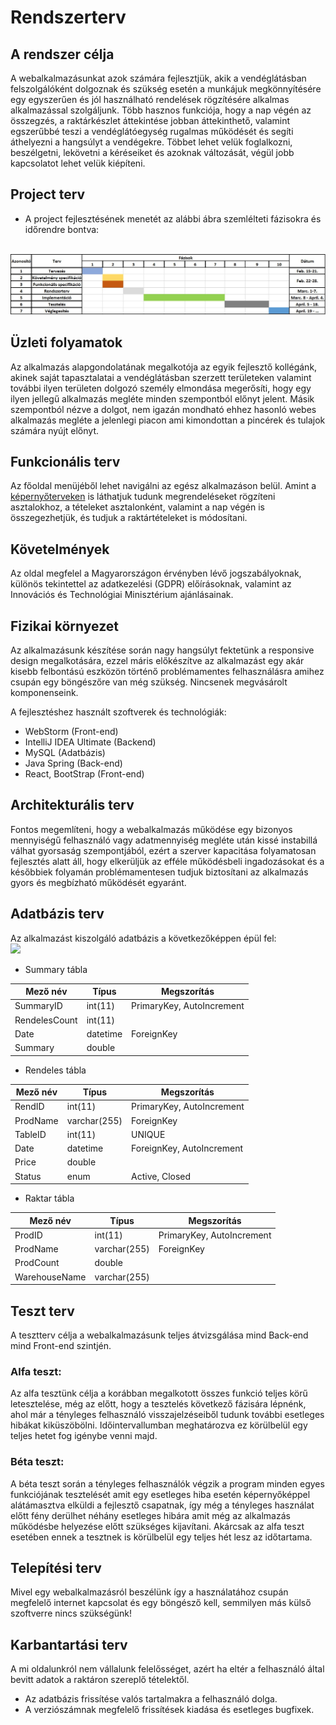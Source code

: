 # Rendszerterv

## A rendszer célja
A webalkalmazásunkat azok számára fejlesztjük, akik a vendéglátásban felszolgálóként dolgoznak és szükség esetén a munkájuk megkönnyítésére egy egyszerűen és jól használható rendelések rögzítésére alkalmas alkalmazással szolgáljunk. Több hasznos funkciója, hogy a nap végén az összegzés, a raktárkészlet áttekintése jobban áttekinthető, valamint egszerűbbé teszi a vendéglátóegység rugalmas működését és segíti áthelyezni a hangsúlyt a vendégekre. Többet lehet velük foglalkozni, beszélgetni, lekövetni a kéréseiket és azoknak változását, végül jobb kapcsolatot lehet velük kiépíteni.

## Project terv
+ A project fejlesztésének menetét az alábbi ábra szemlélteti fázisokra és időrendre bontva:
<br>
<img src="https://github.com/Moss4t/AFP_TenGeri/blob/main/Images/Menetrend.jpg">

## Üzleti folyamatok
Az alkalmazás alapgondolatának megalkotója az egyik fejlesztő kollégánk, akinek saját tapasztalatai a vendéglátásban szerzett területeken valamint további ilyen területen dolgozó személy elmondása megerősíti, hogy egy ilyen jellegű alkalmazás megléte minden szempontból előnyt jelent. Másik szempontból nézve a dolgot, nem igazán mondható ehhez hasonló webes alkalmazás megléte a jelenlegi piacon ami kimondottan a pincérek és tulajok számára nyújt előnyt.

## Funkcionális terv
Az főoldal menüjéből lehet navigálni az egész alkalmazáson belül. Amint a [képernyőterveken](https://github.com/Moss4t/AFP_TenGeri/blob/main/Docs/Funkcionalis_Specifikacio.md#Képernyőterv) is láthatjuk tudunk megrendeléseket rögzíteni asztalokhoz, a tételeket asztalonként, valamint a nap végén is összegezhetjük, és tudjuk a raktártételeket is módosítani. 

## Követelmények
Az oldal megfelel a Magyarországon érvényben lévő jogszabályoknak, különös tekintettel az adatkezelési (GDPR) előírásoknak, valamint az Innovációs és Technológiai Minisztérium ajánlásainak. 

## Fizikai környezet
Az alkalmazásunk készítése során nagy hangsúlyt fektetünk a responsive design megalkotására,
ezzel máris előkészítve az alkalmazást egy akár kisebb felbontású eszközön történő problémamentes felhasználásra amihez csupán egy böngészőre van még szükség.
Nincsenek megvásárolt komponenseink.

A fejlesztéshez használt szoftverek és technológiák:
 - WebStorm (Front-end)
 - IntelliJ IDEA Ultimate (Backend)
 - MySQL (Adatbázis)
 - Java Spring (Back-end)
 - React, BootStrap (Front-end)
	
## Architekturális terv
Fontos megemlíteni, hogy a webalkalmazás működése egy bizonyos mennyiségű felhasználó vagy adatmennyiség megléte után kissé instabillá válhat gyorsaság szempontjából,
ezért a szerver kapacitása folyamatosan fejlesztés alatt áll, hogy elkerüljük az efféle működésbeli ingadozásokat és a későbbiek folyamán problémamentesen 
tudjuk biztosítani az alkalmazás gyors és megbízható működését egyaránt.

## Adatbázis terv

Az alkalmazást kiszolgáló adatbázis a következőképpen épül fel:
<br>
<img src="https://github.com/Moss4t/AFP_TenGeri/blob/main/Images/adatb%C3%A1zis_terv.png">
+ Summary tábla

| Mező név | Típus | Megszorítás |
|----------|-------|-------------|
| SummaryID | int(11) | PrimaryKey, AutoIncrement |
| RendelesCount | int(11) | |
| Date | datetime | ForeignKey |
| Summary | double | |

+ Rendeles tábla

| Mező név | Típus | Megszorítás |
|----------|-------|-------------|
| RendID | int(11) | PrimaryKey, AutoIncrement |
| ProdName | varchar(255) | ForeignKey |
| TableID | int(11) | UNIQUE |
| Date | datetime | ForeignKey, AutoIncrement |
| Price | double | |
| Status | enum | Active, Closed |

+ Raktar tábla

| Mező név | Típus | Megszorítás |
|----------|-------|-------------|
| ProdID | int(11) | PrimaryKey, AutoIncrement |
| ProdName | varchar(255) | ForeignKey |
| ProdCount | double | |
| WarehouseName | varchar(255) | |


## Teszt terv
A tesztterv célja a webalkalmazásunk teljes átvizsgálása mind Back-end mind Front-end szintjén.

### Alfa teszt:

Az alfa tesztünk célja a korábban megalkotott összes funkció teljes körű letesztelése, még az előtt, hogy a tesztelés következő fázisára lépnénk, ahol már a tényleges felhasználó visszajelzéseiből tudunk további esetleges hibákat kiküszöbölni. Időintervallumban meghatározva ez körülbelül egy teljes hetet fog igénybe venni majd.

### Béta teszt:

A béta teszt során a tényleges felhasználók végzik a program minden egyes funkciójának tesztelését amit egy esetleges hiba esetén képernyőképpel alátámasztva elküldi a fejlesztő csapatnak, így még a tényleges használat előtt fény derülhet néhány esetleges hibára amit még az alkalmazás működésbe helyezése előtt szükséges kijavítani. Akárcsak az alfa teszt esetében ennek a tesztnek is körülbelül egy teljes hét lesz az időtartama. 

## Telepítési terv
Mivel egy webalkalmazásról beszélünk így a használatához csupán megfelelő internet kapcsolat és egy böngésző kell, semmilyen más külső szoftverre nincs szükségünk!

## Karbantartási terv
A mi oldalunkról nem vállalunk felelősséget, azért ha eltér a felhasználó által bevitt adatok a raktáron szereplő tételektől.
- Az adatbázis frissítése valós tartalmakra a felhasználó dolga.
- A verziószámnak megfelelő frissítések kiadása és esetleges bugfixek.

